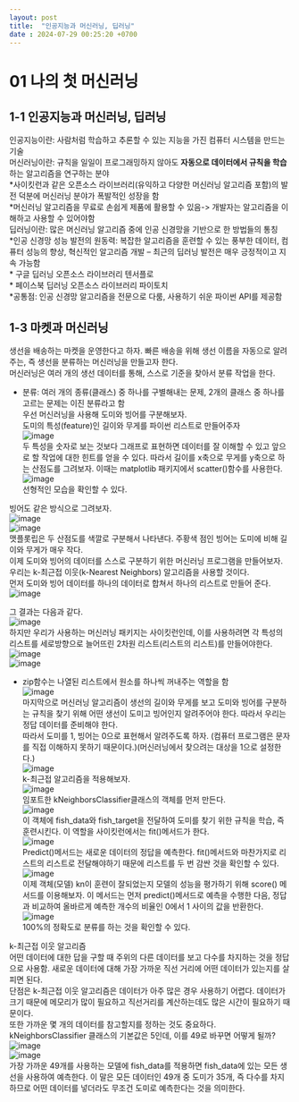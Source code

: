 ```yaml
---
layout: post
title:  "인공지능과 머신러닝, 딥러닝"
date : 2024-07-29 00:25:20 +0700
---
```


# 01 나의 첫 머신러닝
## 1-1 인공지능과 머신러닝, 딥러닝
인공지능이란: 사람처럼 학습하고 추론할 수 있는 지능을 가진 컴퓨터 시스템을 만드는 기술     
머신러닝이란: 규칙을 일일이 프로그래밍하지 않아도 **자동으로 데이터에서 규칙을 학습**하는 알고리즘을 연구하는 분야     
	*사이킷런과 같은 오픈소스 라이브러리(유익하고 다양한 머신러닝 알고리즘 포함)의 발전 덕분에 머신러닝 분야가 폭발적인 성장을 함      
	*머신러닝 알고리즘을 무료로 손쉽게 제품에 활용할 수 있음-> 개발자는 알고리즘을 이해하고 사용할 수 있어야함     
딥러닝이란: 많은 머신러닝 알고리즘 중에 인공 신경망을 기반으로 한 방법들의 통칭       
	*인공 신경망 성능 발전의 원동력: 복잡한 알고리즘을 훈련할 수 있는 풍부한 데이터, 컴퓨터 성능의 향상, 혁신적인 알고리즘 개발 – 최근의 딥러닝 발전은 매우 긍정적이고 지속 가능함       
	* 구글 딥러닝 오픈소스 라이브러리 텐서플로       
	* 페이스북 딥러닝 오픈소스 라이브러리 파이토치       
	*공통점: 인공 신경망 알고리즘을 전문으로 다룸, 사용하기 쉬운 파이썬 API를 제공함       

## 1-3 마켓과 머신러닝
생선을 배송하는 마켓을 운영한다고 하자. 빠른 배송을 위해 생선 이름을 자동으로 알려주는, 즉 생선을 분류하는 머신러닝을 만들고자 한다.        
머신러닝은 여러 개의 생선 데이터를 통해, 스스로 기준을 찾아서 분류 작업을 한다.       
-	분류: 여러 개의 종류(클래스) 중 하나를 구별해내는 문제, 2개의 클래스 중 하나를 고르는 문제는 이진 분류라고 함       
우선 머신러닝을 사용해 도미와 빙어를 구분해보자.        
도미의 특성(feature)인 길이와 무게를 파이썬 리스트로 만들어주자       
![image](https://github.com/user-attachments/assets/bee57f68-185a-4afa-9d0c-58c0a3cd30c0)       
두 특성을 숫자로 보는 것보다 그래프로 표현하면 데이터를 잘 이해할 수 있고 앞으로 할 작업에 대한 힌트를 얻을 수 있다. 따라서 길이를 x축으로 무게를 y축으로 하는 산점도를 그려보자. 이때는 matplotlib 패키지에서 scatter()함수를 사용한다.       
![image](https://github.com/user-attachments/assets/05f35495-64e8-42c0-81e0-c9dd3314d3ed)       
선형적인 모습을 확인할 수 있다.       

빙어도 같은 방식으로 그려보자.       
![image](https://github.com/user-attachments/assets/9a1f80b1-a5c1-4522-9d53-51a04ae8ded4)       
![image](https://github.com/user-attachments/assets/f3a80996-84ab-49da-ace2-b6a48d69e767)       
맷플롯립은 두 산점도를 색깔로 구분해서 나타낸다. 주황색 점인 빙어는 도미에 비해 길이와 무게가 매우 작다.        
이제 도미와 빙어의 데이터를 스스로 구분하기 위한 머신러닝 프로그램을 만들어보자. 우리는 k-최근접 이웃(k-Nearest Neighbors) 알고리즘을 사용할 것이다.        
먼저 도미와 빙어 데이터를 하나의 데이터로 합쳐서 하나의 리스트로 만들어 준다.        
![image](https://github.com/user-attachments/assets/ecc704fb-cf54-4e2b-a697-0d92f74d7bce)       

그 결과는 다음과 같다.       
![image](https://github.com/user-attachments/assets/9d36d71f-2b2d-4a23-a77f-08b8e4a26ae5)       
하지만 우리가 사용하는 머신러닝 패키지는 사이킷런인데, 이를 사용하려면 각 특성의 리스트를 세로방향으로 늘어뜨린 2차원 리스트(리스트의 리스트)를 만들어야한다.       
![image](https://github.com/user-attachments/assets/5e93c7d1-61d7-4686-9305-30e299bcd630)       
![image](https://github.com/user-attachments/assets/bb1a6367-0a03-4a5e-8439-87d8923d9fe4)       
-	zip함수는 나열된 리스트에서 원소를 하나씩 꺼내주는 역할을 함       
![image](https://github.com/user-attachments/assets/a7f15441-4d29-441f-9127-5e6ffa7d31f8)       
마지막으로 머신러닝 알고리즘이 생선의 길이와 무게를 보고 도미와 빙어를 구분하는 규칙을 찾기 위해 어떤 생선이 도미고 빙어인지 알려주어야 한다. 따라서 우리는 정답 데이터를 준비해야 한다.        
따라서 도미를 1, 빙어는 0으로 표현해서 알려주도록 하자. (컴퓨터 프로그램은 문자를 직접 이해하지 못하기 때문이다.)(머신러닝에서 찾으려는 대상을 1으로 설정한다.)       
![image](https://github.com/user-attachments/assets/d626011f-bcd4-451e-9f6f-0b1706dd8e33)       
k-최근접 알고리즘을 적용해보자.       
![image](https://github.com/user-attachments/assets/5207434d-a2ec-4c54-9ce6-6578599f8a01)       
임포트한 kNeighborsClassifier클래스의 객체를 먼저 만든다.       
![image](https://github.com/user-attachments/assets/3b55e9da-30cb-4cb3-89c1-113185e348af)       
이 객체에 fish_data와 fish_target을 전달하여 도미를 찾기 위한 규칙을 학습, 즉 훈련시킨다. 이 역할을 사이킷런에서는 fit()메서드가 한다.        
![image](https://github.com/user-attachments/assets/60e81c47-c68d-4fc1-995d-adba87264cae)       
Predict()메서드는 새로운 데이터의 정답을 예측한다. fit()메서드와 마찬가지로 리스트의 리스트로 전달해야하기 때문에 리스트를 두 번 감싼 것을 확인할 수 있다.       
![image](https://github.com/user-attachments/assets/43e81fab-e12e-449b-b4ab-ac1c985761ce)       
이제 객체(모델) kn이 훈련이 잘되었는지 모델의 성능을 평가하기 위해 score() 메서드를 이용해보자.
이 메서드는 먼저 predict()메서드로 예측을 수행한 다음, 정답과 비교하여 올바르게 예측한 개수의 비율인 0에서 1 사이의 값을 반환한다.       
![image](https://github.com/user-attachments/assets/d09bc32b-cbbd-454b-92cd-715f2b847345)       
100%의 정확도로 분류를 하는 것을 확인할 수 있다.        

k-최근접 이웃 알고리즘       
어떤 데이터에 대한 답을 구할 때 주위의 다른 데이터를 보고 다수를 차지하는 것을 정답으로 사용함. 새로운 데이터에 대해 가장 가까운 직선 거리에 어떤 데이터가 있는지를 살피면 된다.       
단점은 k-최근접 이웃 알고리즘은 데이터가 아주 많은 경우 사용하기 어렵다. 데이터가 크기 때문에 메모리가 많이 필요하고 직선거리를 계산하는데도 많은 시간이 필요하기 때문이다.       
또한 가까운 몇 개의 데이터를 참고할지를 정하는 것도 중요하다. kNeighborsClassifier 클래스의 기본값은 5인데, 이를 49로 바꾸면 어떻게 될까?       
![image](https://github.com/user-attachments/assets/0f6ba3a7-6dc6-45a2-94ba-093b2e0545a1)       
![image](https://github.com/user-attachments/assets/dcc05af3-cc73-46b7-8b76-a68d4d41b48e)       
가장 가까운 49개를 사용하는 모델에 fish_data를 적용하면 fish_data에 있는 모든 생선을 사용하여 예측한다. 이 말은 모든 데이터인 49개 중 도미가 35개, 즉 다수를 차지하므로 어떤 데이터를 넣더라도 무조건 도미로 예측한다는 것을 의미한다.        






 
